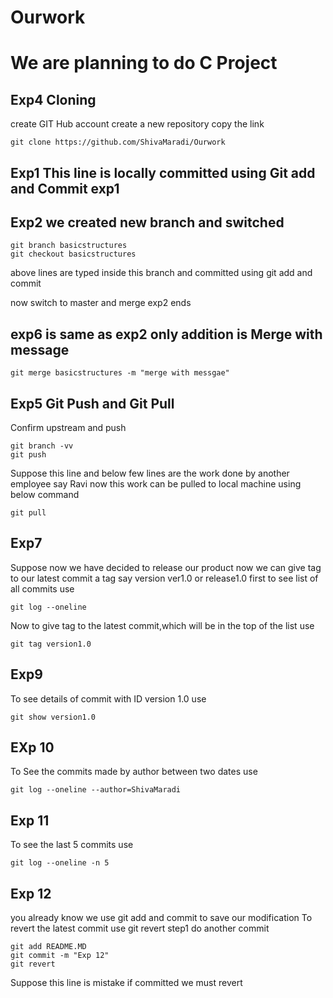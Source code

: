 # Ourwork
# We are planning to do C Project
## Exp4 Cloning 
create GIT Hub account 
create a new repository
copy the link
```
git clone https://github.com/ShivaMaradi/Ourwork

```
## Exp1 This line is locally committed using Git add and Commit exp1

## Exp2 we created new branch and switched 
```
git branch basicstructures
git checkout basicstructures
```
above lines are typed inside this branch and committed using git add and commit

now switch to master and merge exp2 ends  
## exp6 is same as exp2 only addition is Merge with message
```
git merge basicstructures -m "merge with messgae"
```

## Exp5 Git Push and Git Pull 
Confirm upstream and push
```
git branch -vv
git push    
```
Suppose this line and below few lines are the work done by another employee say Ravi
now this work can be pulled to local machine using below command 
```
git pull
```

## Exp7
Suppose now we have decided to release our product 
now we can give tag to our latest commit a tag say version ver1.0 or release1.0
first to see list of all commits use 
```
git log --oneline
```
Now to give tag to the latest commit,which will be in the top of the list use
```
git tag version1.0
```

## Exp9 
To see details of commit with ID version 1.0 use 
```
git show version1.0
```

## EXp 10
To See the commits made by author between two dates use
```
git log --oneline --author=ShivaMaradi
```

## Exp 11
To see the last 5 commits use 
```
git log --oneline -n 5
```

## Exp 12
you already know we use git add and commit to save our modification
To revert the latest commit use git revert
step1 do another commit
```
git add README.MD   
git commit -m "Exp 12"
git revert
```
Suppose this line is mistake if committed we must revert